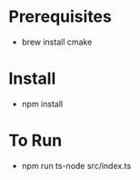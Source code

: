 # Prerequisites

 - brew install cmake

# Install 

 - npm install

# To Run 

 - npm run ts-node src/index.ts


